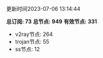 更新时间2023-07-06 13:14:44

**总订阅: 73**
**总节点: 949**
**有效节点: 331**
- v2ray节点: 264
- trojan节点: 55
- ss节点: 12
